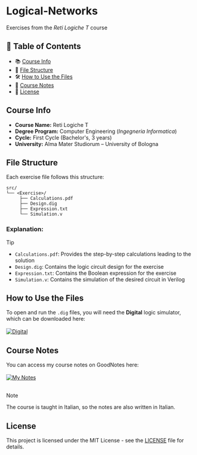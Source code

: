 # Logical-Networks
Exercises from the *Reti Logiche T* course

## 📌 Table of Contents
- 📚 [Course Info](#course-info)
- 📁 [File Structure](#file-structure)
- 🛠️ [How to Use the Files](#how-to-use-the-files)
- 📝 [Course Notes](#course-notes)
- 📄 [License](#license)

## Course Info
- **Course Name:** Reti Logiche T  
- **Degree Program:** Computer Engineering (*Ingegneria Informatica*)  
- **Cycle:** First Cycle (Bachelor's, 3 years)  
- **University:** Alma Mater Studiorum – University of Bologna 

## File Structure
Each exercise file follows this structure: 

```
src/
└── <Exercise>/
     ├── Calculations.pdf  
     ├── Design.dig  
     ├── Expression.txt  
     └── Simulation.v
```

### **Explanation:**
> [!TIP]
> - `Calculations.pdf`: Provides the step-by-step calculations leading to the solution
> - `Design.dig`: Contains the logic circuit design for the exercise  
> - `Expression.txt`: Contains the Boolean expression for the exercise  
> - `Simulation.v`: Contains the simulation of the desired circuit in Verilog

## How to Use the Files
To open and run the `.dig` files, you will need the **Digital** logic simulator, which can be downloaded here:  
</br>
[![Digital](https://img.shields.io/badge/Digital-hneemann-lightgreen?style=flat)](https://github.com/hneemann/Digital)

## Course Notes
You can access my course notes on GoodNotes here:    
</br>
[![My Notes](https://img.shields.io/badge/GoodNotes-Italian-blue?style=flat)](https://goodnotes.com)
</br>
</br>
> [!NOTE]
> The course is taught in Italian, so the notes are also written in Italian.  
## License

This project is licensed under the MIT License - see the [LICENSE](LICENSE) file for details.


